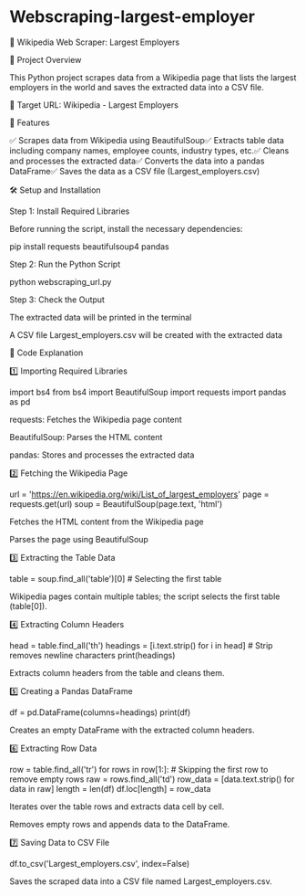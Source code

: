 # Webscraping-largest-employer
📌 Wikipedia Web Scraper: Largest Employers

📖 Project Overview

This Python project scrapes data from a Wikipedia page that lists the largest employers in the world and saves the extracted data into a CSV file.

🔗 Target URL: Wikipedia - Largest Employers

🔧 Features

✅ Scrapes data from Wikipedia using BeautifulSoup✅ Extracts table data including company names, employee counts, industry types, etc.✅ Cleans and processes the extracted data✅ Converts the data into a pandas DataFrame✅ Saves the data as a CSV file (Largest_employers.csv)

🛠️ Setup and Installation

Step 1: Install Required Libraries

Before running the script, install the necessary dependencies:

pip install requests beautifulsoup4 pandas

Step 2: Run the Python Script

python webscraping_url.py

Step 3: Check the Output

The extracted data will be printed in the terminal

A CSV file Largest_employers.csv will be created with the extracted data

📜 Code Explanation

1️⃣ Importing Required Libraries

import bs4
from bs4 import BeautifulSoup
import requests
import pandas as pd

requests: Fetches the Wikipedia page content

BeautifulSoup: Parses the HTML content

pandas: Stores and processes the extracted data

2️⃣ Fetching the Wikipedia Page

url = 'https://en.wikipedia.org/wiki/List_of_largest_employers'
page = requests.get(url)
soup = BeautifulSoup(page.text, 'html')

Fetches the HTML content from the Wikipedia page

Parses the page using BeautifulSoup

3️⃣ Extracting the Table Data

table = soup.find_all('table')[0]  # Selecting the first table

Wikipedia pages contain multiple tables; the script selects the first table (table[0]).

4️⃣ Extracting Column Headers

head = table.find_all('th')
headings = [i.text.strip() for i in head]  # Strip removes newline characters
print(headings)

Extracts column headers from the table and cleans them.

5️⃣ Creating a Pandas DataFrame

df = pd.DataFrame(columns=headings)
print(df)

Creates an empty DataFrame with the extracted column headers.

6️⃣ Extracting Row Data

row = table.find_all('tr')
for rows in row[1:]:  # Skipping the first row to remove empty rows
    raw = rows.find_all('td')
    row_data = [data.text.strip() for data in raw]
    length = len(df)
    df.loc[length] = row_data

Iterates over the table rows and extracts data cell by cell.

Removes empty rows and appends data to the DataFrame.

7️⃣ Saving Data to CSV File

df.to_csv('Largest_employers.csv', index=False)

Saves the scraped data into a CSV file named Largest_employers.csv.
